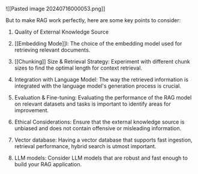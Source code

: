 ![[Pasted image 20240716000053.png]]

But to make RAG work perfectly, here are some key points to consider:  
1. Quality of External Knowledge Source  
  
2. [[Embedding Mode]]l: The choice of the embedding model used for retrieving relevant documents.  
  
3. [[Chunking]] Size & Retrieval Strategy: Experiment with different chunk sizes to find the optimal length for context retrieval.  
  
4. Integration with Language Model: The way the retrieved information is integrated with the language model's generation process is crucial.  
  
5. Evaluation & Fine-tuning: Evaluating the performance of the RAG model on relevant datasets and tasks is important to identify areas for improvement.  
  
6. Ethical Considerations: Ensure that the external knowledge source is unbiased and does not contain offensive or misleading information.  
  
7. Vector database: Having a vector database that supports fast ingestion, retrieval performance, hybrid search is utmost important.  
  
8. LLM models: Consider LLM models that are robust and fast enough to build your RAG application.